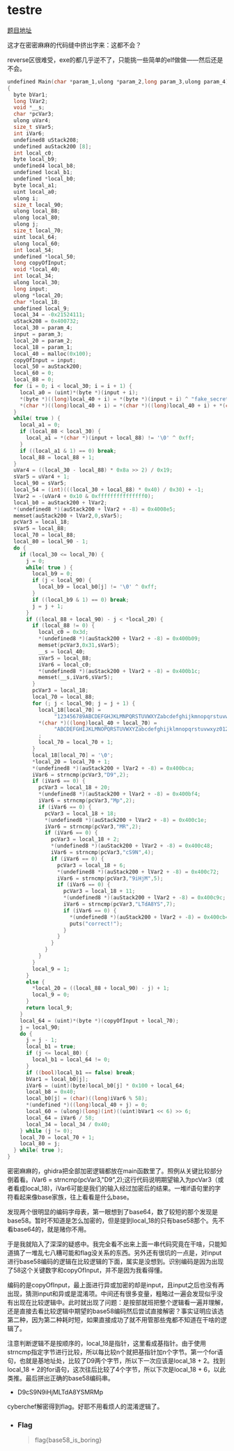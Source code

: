 # testre

[题目地址](https://adworld.xctf.org.cn/challenges/details?hash=4dc22d15-0a1c-4c8e-924c-1ac70b62d6c3_2)

这才在密密麻麻的代码缝中挤出字来：这都不会？

reverse区很难受，exe的都几乎逆不了，只能挑一些简单的elf做做——然后还是不会。

```c
undefined Main(char *param_1,ulong *param_2,long param_3,ulong param_4)
{
  byte bVar1;
  long lVar2;
  void *__s;
  char *pcVar3;
  ulong uVar4;
  size_t sVar5;
  int iVar6;
  undefined8 uStack208;
  undefined auStack200 [8];
  int local_c0;
  byte local_b9;
  undefined4 local_b8;
  undefined local_b1;
  undefined *local_b0;
  byte local_a1;
  uint local_a0;
  ulong i;
  size_t local_90;
  ulong local_88;
  ulong local_80;
  ulong j;
  size_t local_70;
  uint local_64;
  ulong local_60;
  int local_54;
  undefined *local_50;
  long copyOfInput;
  void *local_40;
  int local_34;
  ulong local_30;
  long input;
  ulong *local_20;
  char *local_18;
  undefined local_9;
  local_34 = -0x21524111;
  uStack208 = 0x400732;
  local_30 = param_4;
  input = param_3;
  local_20 = param_2;
  local_18 = param_1;
  local_40 = malloc(0x100);
  copyOfInput = input;
  local_50 = auStack200;
  local_60 = 0;
  local_88 = 0;
  for (i = 0; i < local_30; i = i + 1) {
    local_a0 = (uint)*(byte *)(input + i);
    *(byte *)((long)local_40 + i) = *(byte *)(input + i) ^ "fake_secret_makes_you_annoyed"[i % 29];
    *(char *)((long)local_40 + i) = *(char *)((long)local_40 + i) + *(char *)(input + i);
  }
  while( true ) {
    local_a1 = 0;
    if (local_88 < local_30) {
      local_a1 = *(char *)(input + local_88) != '\0' ^ 0xff;
    }
    if ((local_a1 & 1) == 0) break;
    local_88 = local_88 + 1;
  }
  uVar4 = ((local_30 - local_88) * 0x8a >> 2) / 0x19;
  sVar5 = uVar4 + 1;
  local_90 = sVar5;
  local_54 = (int)(((local_30 + local_88) * 0x40) / 0x30) + -1;
  lVar2 = -(uVar4 + 0x10 & 0xfffffffffffffff0);
  local_b0 = auStack200 + lVar2;
  *(undefined8 *)(auStack200 + lVar2 + -8) = 0x4008e5;
  memset(auStack200 + lVar2,0,sVar5);
  pcVar3 = local_18;
  sVar5 = local_88;
  local_70 = local_88;
  local_80 = local_90 - 1;
  do {
    if (local_30 <= local_70) {
      j = 0;
      while( true ) {
        local_b9 = 0;
        if (j < local_90) {
          local_b9 = local_b0[j] != '\0' ^ 0xff;
        }
        if ((local_b9 & 1) == 0) break;
        j = j + 1;
      }
      if ((local_88 + local_90) - j < *local_20) {
        if (local_88 != 0) {
          local_c0 = 0x3d;
          *(undefined8 *)(auStack200 + lVar2 + -8) = 0x400b09;
          memset(pcVar3,0x31,sVar5);
          __s = local_40;
          sVar5 = local_88;
          iVar6 = local_c0;
          *(undefined8 *)(auStack200 + lVar2 + -8) = 0x400b1c;
          memset(__s,iVar6,sVar5);
        }
        pcVar3 = local_18;
        local_70 = local_88;
        for (; j < local_90; j = j + 1) {
          local_18[local_70] =
               "123456789ABCDEFGHJKLMNPQRSTUVWXYZabcdefghijkmnopqrstuvwxyz"[(byte)local_b0[j]];
          *(char *)((long)local_40 + local_70) =
               "ABCDEFGHIJKLMNOPQRSTUVWXYZabcdefghijklmnopqrstuvwxyz0123456789+/"[(byte)local_b0[j]]
          ;
          local_70 = local_70 + 1;
        }
        local_18[local_70] = '\0';
        *local_20 = local_70 + 1;
        *(undefined8 *)(auStack200 + lVar2 + -8) = 0x400bca;
        iVar6 = strncmp(pcVar3,"D9",2);
        if (iVar6 == 0) {
          pcVar3 = local_18 + 20;
          *(undefined8 *)(auStack200 + lVar2 + -8) = 0x400bf4;
          iVar6 = strncmp(pcVar3,"Mp",2);
          if (iVar6 == 0) {
            pcVar3 = local_18 + 18;
            *(undefined8 *)(auStack200 + lVar2 + -8) = 0x400c1e;
            iVar6 = strncmp(pcVar3,"MR",2);
            if (iVar6 == 0) {
              pcVar3 = local_18 + 2;
              *(undefined8 *)(auStack200 + lVar2 + -8) = 0x400c48;
              iVar6 = strncmp(pcVar3,"cS9N",4);
              if (iVar6 == 0) {
                pcVar3 = local_18 + 6;
                *(undefined8 *)(auStack200 + lVar2 + -8) = 0x400c72;
                iVar6 = strncmp(pcVar3,"9iHjM",5);
                if (iVar6 == 0) {
                  pcVar3 = local_18 + 11;
                  *(undefined8 *)(auStack200 + lVar2 + -8) = 0x400c9c;
                  iVar6 = strncmp(pcVar3,"LTdA8YS",7);
                  if (iVar6 == 0) {
                    *(undefined8 *)(auStack200 + lVar2 + -8) = 0x400cb4;
                    puts("correct!");
                  }
                }
              }
            }
          }
        }
        local_9 = 1;
      }
      else {
        *local_20 = ((local_88 + local_90) - j) + 1;
        local_9 = 0;
      }
      return local_9;
    }
    local_64 = (uint)*(byte *)(copyOfInput + local_70);
    j = local_90;
    do {
      j = j - 1;
      local_b1 = true;
      if (j <= local_80) {
        local_b1 = local_64 != 0;
      }
      if ((bool)local_b1 == false) break;
      bVar1 = local_b0[j];
      iVar6 = (uint)(byte)local_b0[j] * 0x100 + local_64;
      local_b8 = 0x40;
      local_b0[j] = (char)((long)iVar6 % 58);
      *(undefined *)((long)local_40 + j) = 0;
      local_60 = (ulong)(long)(int)((uint)bVar1 << 6) >> 6;
      local_64 = iVar6 / 58;
      local_34 = local_34 / 0x40;
    } while (j != 0);
    local_70 = local_70 + 1;
    local_80 = j;
  } while( true );
}
```

密密麻麻的，ghidra把全部加密逻辑都放在main函数里了。照例从关键比较部分倒着看。iVar6 = strncmp(pcVar3,"D9",2);这行代码说明期望输入为pcVar3（或者看成local_18)，iVar6可能是我们的输入经过加密后的结果。一堆if语句里的字符看起来像base家族，往上看看是什么base。

发现两个很明显的编码字母表，第一眼想到了base64，数了较短的那个发现是base58。暂时不知道是怎么加密的，但是提到local_18的只有base58那个。先不看base64的，就是赌你不用。

于是我就陷入了深深的疑惑中。我完全看不出来上面一串代码究竟在干啥，只能知道搞了一堆乱七八糟可能和flag没关系的东西。另外还有很坑的一点是，对input进行base58编码的逻辑在比较逻辑的下面，属实是没想到。识别编码是因为出现了58这个关键数字和copyOfInput，并不是因为我看得懂。

编码的是copyOfInput，最上面进行异或加密的却是input，且input之后也没有再出现，猜测input和异或是混淆项。中间还有很多变量，粗略过一遍会发现似乎没有出现在比较逻辑中。此时就出现了问题：是按部就班把整个逻辑看一遍并理解，还是直接去看比较逻辑中期望的base58编码然后尝试直接解密？事实证明应该选第二种，因为第二种耗时短，如果直接成功了就不用管那些鬼都不知道在干啥的逻辑了。

注意判断逻辑不是按顺序的，local_18是指针，这里看成基指针。由于使用strncmp指定字节进行比较，所以每比较n个就把基指针加n个字节。第一个for语句，也就是基地址处，比较了D9两个字节，所以下一次应该是local_18 + 2。找到local_18 + 2的for语句，这次往后比较了4个字节，所以下次是local_18 + 6，以此类推。最后拼出正确的base58编码串。

- D9cS9N9iHjMLTdA8YSMRMp

cyberchef解密得到flag。好耶不用看烦人的混淆逻辑了。

- ### Flag
  > flag{base58_is_boring}